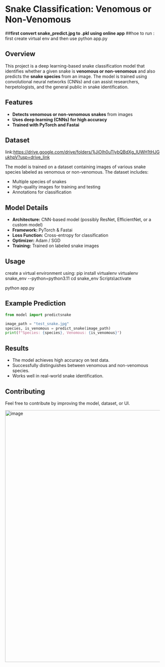 # Snake Classification: Venomous or Non-Venomous
##****first convert snake_predict.jpg to .pkl using online app****
##hoe to run : first create virtual env  and then use python app.py
## Overview
This project is a deep learning-based snake classification model that identifies whether a given snake is **venomous or non-venomous** and also predicts the **snake species** from an image. The model is trained using convolutional neural networks (CNNs) and can assist researchers, herpetologists, and the general public in snake identification.

## Features
- **Detects venomous or non-venomous snakes** from images
- **Uses deep learning (CNNs) for high accuracy**
- **Trained with PyTorch and Fastai**

## Dataset
link:https://drive.google.com/drive/folders/1jJiOIh0uTIybQBdXg_lUWH1tHJGukhpV?usp=drive_link

The model is trained on a dataset containing images of various snake species labeled as venomous or non-venomous. The dataset includes:
- Multiple species of snakes
- High-quality images for training and testing
- Annotations for classification

## Model Details
- **Architecture:** CNN-based model (possibly ResNet, EfficientNet, or a custom model)
- **Framework:** PyTorch & Fastai
- **Loss Function:** Cross-entropy for classification
- **Optimizer:** Adam / SGD
- **Training:** Trained on labeled snake images



## Usage
create a virtual environment using: 
pip install virtualenv
virtualenv snake_env --python=python3.11
cd snake_env
Scripts\activate

python app.py


## Example Prediction
```python
from model import predictsnake

image_path = "test_snake.jpg"
species, is_venomous = predict_snake(image_path)
print(f"Species: {species}, Venomous: {is_venomous}")
```

## Results
- The model achieves high accuracy on test data.
- Successfully distinguishes between venomous and non-venomous species.
- Works well in real-world snake identification.

## Contributing
Feel free to contribute by improving the model, dataset, or UI.

<img width="1887" height="817" alt="image" src="https://github.com/user-attachments/assets/1d22028d-e411-4a41-ab06-a21a7b5afd71" />





